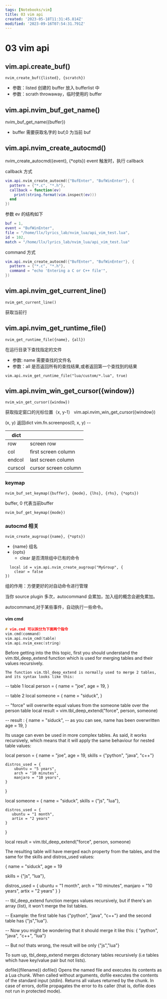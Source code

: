 ```yaml
---
tags: [Notebooks/vim]
title: 03 vim api
created: '2023-05-18T11:31:45.814Z'
modified: '2023-09-16T07:54:31.791Z'
---
```


# 03 vim api
## vim.api.create_buf()
```vim
nvim_create_buf({listed}, {scratch})
```
- 参数：listed 
 	创建的 buffer 放入 bufferlist 中
- 参数：scrath
	throwaway，临时使用的 buffer

## vim.api.nvim_buf_get_name()
nvim_buf_get_name({buffer})
- buffer
  需要获取名字的 buf,0 为当前 buf

## vim.api.nvim_create_autocmd()
nvim_create_autocmd({event}, {*opts})
event 触发时，执行 callback

callback 方式
```lua
vim.api.nvim_create_autocmd({"BufEnter", "BufWinEnter"}, {
  pattern = {"*.c", "*.h"},
  callback = function(ev)
    print(string.format(vim.inspect(ev)))
  end
})
```

参数 ev 的结构如下
```lua
buf = 1,
event = "BufWinEnter",
file = "/home/llx/lyrics_lab/nvim_lua/api_vim_test.lua",
id = 102,
match = "/home/llx/lyrics_lab/nvim_lua/api_vim_test.lua"
```

command 方式
```lua
vim.api.nvim_create_autocmd({"BufEnter", "BufWinEnter"}, {
  pattern = {"*.c", "*.h"},
  command = "echo 'Entering a C or C++ file'",
})
```



## vim.api.nvim_get_current_line()
```
nvim_get_current_line()
```
获取当前行

## vim.api.nvim_get_runtime_file()
```
nvim_get_runtime_file({name}, {all})
```
在运行目录下查找指定的文件
- 参数: name
  需要查找的文件名
- 参数：all
  是否返回所有的查找结果,或者返回第一个查找到的结果

``` vim
vim.api.nvim_get_runtime_file("lua/custom/*.lua", true)
```

## vim.api.nvim_win_get_cursor({window})
```
nvim_win_get_cursor({window})
```
获取指定窗口的光标位置（x, y-1）
vim.api.nvim_win_get_cursor({window})

(x, y) 返回dict
vim.fn.screenpos(0, x, y) -- 

|  dict  |  |
| ---  | --- | 
| row	  |		screen row  |
| col   |			first screen column |
| endcol|		last screen column  |
| curscol|		cursor screen column  |













### keymap
```vim
nvim_buf_set_keymap({buffer}, {mode}, {lhs}, {rhs}, {*opts})

```
buffer, 0 代表当前buffer

```vim
nvim_buf_get_keymap({mode})
```
### autocmd 相关
```vim
nvim_create_augroup({name}, {*opts})
```
- {name} 组名
- {opts}
  - clear 是否清除组中已有的命令
  
```
  local id = vim.api.nvim_create_augroup("MyGroup", {
    clear = false
})
```
组的作用：方便更好的对自动命令进行管理

当你 source plugin 多次，autocommand 会累加，加入组的概念会避免累加。

autocommand,对于某些事件，自动执行一些命令。


#### vim cmd
```cpp
# vim.cmd 可以拆分为下面两个指令
vim.cmd(command) 
vim.api.nvim_cmd(table)
vim.api.nvim_exec(string)

```


Before getting into the this topic, first you should understand the vim.tbl_deep_extend function which is used for merging tables and their values recursively.

    The function vim.tbl_deep_extend is normally used to merge 2 tables, and its syntax looks like this:

-- table 1
local person = {
    name = "joe",
    age = 19,
}

-- table 2
local someone = {
    name = "siduck",
}

-- "force" will overwrite equal values from the someone table over the person table
local result = vim.tbl_deep_extend("force", person, someone)

-- result : 
{
    name = "siduck", -- as you can see, name has been overwritten
    age = 19,
}


Its usage can even be used in more complex tables. As said, it works recursively, which means that it will apply the same behaviour for nested table values:

local person = {
    name = "joe",
    age = 19,
    skills = {"python", "java", "c++"}

    distros_used = {
        ubuntu = "5 years",
        arch = "10 minutes",
        manjaro = "10 years",
    }
}

local someone = {
    name = "siduck",
    skills = {"js", "lua"},

    distros_used = {
       ubuntu = "1 month",
       artix = "2 years"
    }
}

local result = vim.tbl_deep_extend("force", person, someone)


The resulting table will have merged each property from the tables, and the same for the skills and distros_used values:

{
   name = "siduck",
   age = 19

   skills = {"js", "lua"},

   distros_used = {
       ubuntu = "1 month",
       arch = "10 minutes",
       manjaro = "10 years",
       artix = "2 years"
   }
}

-- tbl_deep_extend function merges values recursively, but if there's an array (list), it won't merge the list tables. 

-- Example: the first table has {"python", "java", "c++"} and the second table has {"js","lua"}. 

-- Now you might be wondering that it should merge it like this: { "python", "java", "c++", "lua"}

-- But no! thats wrong, the result will be only {"js","lua"}


To sum up, tbl_deep_extend merges dictonary tables recursively (i.e tables which have key/value pair but not lists).


dofile({filename})
dofile()
Opens the named file and executes its contents as a Lua chunk. When called without arguments, dofile executes the contents of the standard input (stdin). Returns all values returned by the chunk. In case of errors, dofile propagates the error to its caller (that is, dofile does not run in protected mode). 

